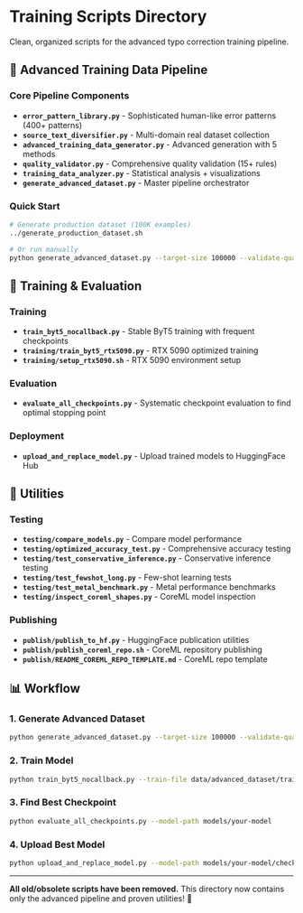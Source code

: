 # Training Scripts Directory

Clean, organized scripts for the advanced typo correction training pipeline.

## 🚀 **Advanced Training Data Pipeline**

### Core Pipeline Components
- **`error_pattern_library.py`** - Sophisticated human-like error patterns (400+ patterns)
- **`source_text_diversifier.py`** - Multi-domain real dataset collection 
- **`advanced_training_data_generator.py`** - Advanced generation with 5 methods
- **`quality_validator.py`** - Comprehensive quality validation (15+ rules)
- **`training_data_analyzer.py`** - Statistical analysis + visualizations
- **`generate_advanced_dataset.py`** - Master pipeline orchestrator

### Quick Start
```bash
# Generate production dataset (100K examples)
../generate_production_dataset.sh

# Or run manually
python generate_advanced_dataset.py --target-size 100000 --validate-quality --create-analysis
```

## 🎯 **Training & Evaluation**

### Training
- **`train_byt5_nocallback.py`** - Stable ByT5 training with frequent checkpoints
- **`training/train_byt5_rtx5090.py`** - RTX 5090 optimized training
- **`training/setup_rtx5090.sh`** - RTX 5090 environment setup

### Evaluation  
- **`evaluate_all_checkpoints.py`** - Systematic checkpoint evaluation to find optimal stopping point

### Deployment
- **`upload_and_replace_model.py`** - Upload trained models to HuggingFace Hub

## 🔧 **Utilities**

### Testing
- **`testing/compare_models.py`** - Compare model performance
- **`testing/optimized_accuracy_test.py`** - Comprehensive accuracy testing
- **`testing/test_conservative_inference.py`** - Conservative inference testing
- **`testing/test_fewshot_long.py`** - Few-shot learning tests
- **`testing/test_metal_benchmark.py`** - Metal performance benchmarks
- **`testing/inspect_coreml_shapes.py`** - CoreML model inspection

### Publishing
- **`publish/publish_to_hf.py`** - HuggingFace publication utilities
- **`publish/publish_coreml_repo.sh`** - CoreML repository publishing
- **`publish/README_COREML_REPO_TEMPLATE.md`** - CoreML repo template

## 📊 **Workflow**

### 1. Generate Advanced Dataset
```bash
python generate_advanced_dataset.py --target-size 100000 --validate-quality --create-analysis
```

### 2. Train Model
```bash
python train_byt5_nocallback.py --train-file data/advanced_dataset/training_dataset.jsonl
```

### 3. Find Best Checkpoint
```bash  
python evaluate_all_checkpoints.py --model-path models/your-model
```

### 4. Upload Best Model
```bash
python upload_and_replace_model.py --model-path models/your-model/checkpoint-XXXX --hub-model-id your-id/model-name
```

---

**All old/obsolete scripts have been removed.** This directory now contains only the advanced pipeline and proven utilities! 🚀